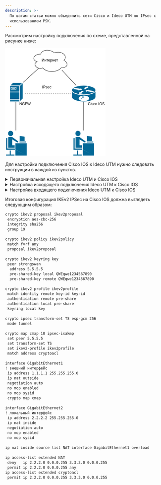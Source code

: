 ```yaml
---
description: >-
  По шагам статьи можно объединить сети Cisco и Ideco UTM по IPsec с
  использованием PSK.
---
```


Рассмотрим настройку подключения по схеме, представленной на рисунке ниже:

![](/.gitbook/assets/connect-utm-to-cisco-via-ipsec1.png)

Для настройки подключения Cisco IOS к Ideco UTM нужно следовать инструкции в каждой из пунктов.

<details>

<summary>Первоначальная настройка Ideco UTM и Cisco IOS</summary>

## Настройка Ideco UTM

Настройте на Ideco UTM локальный и внешний интерфейсы. Подробная информация находится в статье [Первоначальная настройка](../../../../installation/initial-setup.md).

## Настройка Cisco IOS EX

Настройку Cisco можно осуществить через консоль устройства или, воспользовавшись нашими конфигурационными скриптами, сгенерированными по адресу [https://cisco.ideco.ru/](https://cisco.ideco.ru).

### Настройка Cisco через консоль:

1. Настройка локального интерфейса:

```
enable
conf t
interface GigabitEthernet2
ip address <локальный IP Cisco> <маска подсети>
no shutdown
ip nat inside
exit
```

2. Настройка внешнего интерфейса:

```
interface GigabitEthernet1
ip address <внешний IP Cisco> <маска подсети>
no shutdown
ip nat outside
exit
```

3. Проверьте наличие связи между внешними интерфейсами Ideco UTM и Cisco. Для этого в консоли Cisco используйте команду `ping <внешний IP UTM>`. Результат вывода команды - наличие ICMP-ответов.

4. Создание access-list с адресацией локальной сети (подробную информацию можно прочитать в [статье](https://www.cisco.com/c/ru_ru/support/docs/security/ios-firewall/23602-confaccesslists.html)):

```
ip access-list extended NAT
permit ip <локальная подсеть Cisco> <обратная маска подсети> any
exit
```

5. Настройка NAT (подробную информацию можно прочитать в [статье](https://www.cisco.com/c/ru_ru/support/docs/ip/network-address-translation-nat/13772-12.html)):

```
ip nat inside source list NAT interface GigabitEthernet1 overload
exit
```

6. Сохранение настроек конфигурации:

```
write memory
```

7. **После сохранения настроек проверьте, что из локальной сети Cisco присутствует доступ в сеть Интернет.** \
 Для этого перейдите на какой-нибудь сайт (например: [https://www.cisco.com/](https://www.cisco.com)) с устройства в локальной сети Cisco.

## Настройка IKEv2+IPsec на Cisco:

1. Создание proposal (подробную информацию можно прочитать в [статье](https://www.cisco.com/c/en/us/td/docs/ios-xml/ios/sec_conn_ike2vpn/configuration/xe-16-8/sec-flex-vpn-xe-16-8-book/sec-cfg-ikev2-flex.html#GUID-6F6D8166-508A-4669-9DDC-4FE7AE9B9939__GUID-A5DB59F5-70A0-421E-86AE-AE983B283E6F)):

```
conf t
crypto ikev2 proposal ikev2proposal
encryption aes-cbc-256
integrity sha256
group 19
exit
```

2. Создание policy (подробную информацию можно прочитать в [статье](https://www.cisco.com/c/en/us/td/docs/ios-xml/ios/sec_conn_ike2vpn/configuration/xe-16-8/sec-flex-vpn-xe-16-8-book/sec-cfg-ikev2-flex.html#GUID-B5C198FE-97D9-4F74-88C6-6B5802195772__GUID-613A19C3-C5D6-456A-8D8A-4693F3553ED3)):

```
crypto ikev2 policy ikev2policy
match fvrf any
proposal ikev2proposal
exit
```

3. Создание peer (key_id - идентификатор удаленной стороны, т.е. Ideco UTM). Подробную информацию можно прочитать в [статье](https://www.cisco.com/c/en/us/td/docs/ios-xml/ios/sec_conn_ike2vpn/configuration/xe-16-8/sec-flex-vpn-xe-16-8-book/sec-cfg-ikev2-flex.html#GUID-D6AC9B42-1F22-4F60-A06A-A72575181659__GUID-A1CB9A0A-6098-475C-99BE-5D41009CD9A9):

```
crypto ikev2 keyring key
peer strongswan
address <внешний IP UTM-a>
identity key-id <key_id>
pre-shared-key local <psk>
pre-shared-key remote <psk>
exit
exit
```

4. Создание IKEv2 profile (подробную информацию можно прочитать в [статье ](https://www.cisco.com/c/en/us/td/docs/ios-xml/ios/sec_conn_ike2vpn/configuration/xe-16-8/sec-flex-vpn-xe-16-8-book/sec-cfg-ikev2-flex.html#task_20288C58E8B1416897A763FABA8B0885__GUID-B31A2B1F-E07A-4DA9-8CEA-45D92E283D14)):

```
crypto ikev2 profile ikev2profile
match identity remote address <внешний IP UTM-a> 255.255.255.255
authentication remote pre-share
authentication local pre-share
keyring local key
exit
```

5. Настройка шифрования в esp:

```
crypto ipsec transform-set TS esp-gcm 256
mode tunnel
exit
```

6. Создание ipsec-isakmp:

```
crypto map cmap 10 ipsec-isakmp
set peer <внешний IP UTM-a>
set transform-set TS
set ikev2-profile ikev2profile
match address cryptoacl
exit
```

7. Настройка crypto map на внешнем интерфейсе:

```
interface GigabitEthernet1
crypto map cmap
exit
```

8. Создание access-list для трафика между локальными сетями Cisco и UTM:

```
ip access-list extended cryptoacl
permit ip <локальная подсеть Cisco> <обратная маска подсети> <локальная подсеть UTM> <обратная маска подсети>
exit
```

9. Добавление в access-list NAT исключения трафика между локальными сетями Cisco и UTM (правило `deny` должно оказаться выше чем `permit`):

```
ip access-list extended NAT
no permit ip <локальная подсеть Cisco> <обратная маска подсети> any
deny ip <локальная подсеть Cisco> <обратная маска подсети> <локальная подсеть UTM> <обратная маска подсети>
permit ip <локальная подсеть Cisco> <обратная маска подсети> any
exit

end
```

10. Сохранение настроек конфигурации:

```
write memory
```

</details>

<details>

<summary>Настройка исходящего подключения Ideco UTM к Cisco IOS</summary>

Для настройки исходящего IPsec подключения на Ideco UTM выполните действия:

1. В веб-интерфейсе Ideco UTM откройте вкладку **Сервисы -> IPsec -> Устройства**.

2. Добавьте новое подключение:

- **Название** – любое;
- **Тип** – исходящее;
- **Тип аутентификации** – PSK;
- **PSK** – будет сгенерирован случайный PSK-ключ. Он потребуется, чтобы настроить подключение в Cisco;
- **Идентификатор UTM** – введенный вами ключ будет использоваться для идентификации исходящего подключения. Введите также этот идентификатор в Cisco;
- **Домашние локальные сети** – укажите локальную сеть Ideco UTM;
- **Удалённые локальные сети** – укажите локальную сеть Cisco.

3. Проверьте, что подключение установилось (в столбце **Статусы** зеленым цветом будет подсвечена надпись **Установлено**).

4. Проверьте наличие трафика между локальными сетями (TCP и web).

</details>

<details>

<summary> Настройка  входящего подключения Ideco UTM к Cisco IOS</summary>

Для настройки входящего IPsec подключения на Ideco UTM выполните действия:

1. В веб-интерфейсе Ideco UTM откройте вкладку **Сервисы -> IPsec -> Устройства**.

2. Добавьте новое подключение:

- **Название** – любое;
- **Тип** – входящее;
- **Тип аутентификации** – PSK;
- **PSK** – укажите PSK-ключ;
- **Идентификатор удаленной стороны** – вставьте идентификатор Cisco (параметр Key ID);
- **Домашние локальные сети** – укажите локальную сеть Ideco UTM;
- **Удалённые локальные сети** – укажите локальную сеть Cisco.

3. Сохраните созданное подключение, затем нажмите на кнопку **Включить**.

4. Проверьте, что подключение установлено (в столбце **Статусы** зеленым цветом будет подсвечена надпись **Установлено**).

5. Проверьте наличие трафика между локальными сетями (TCP и web).

</details>

Итоговая конфигурация IKEv2 IPSec на Cisco IOS должна выглядеть следующим образом:

```
crypto ikev2 proposal ikev2proposal
 encryption aes-cbc-256
 integrity sha256
 group 19

crypto ikev2 policy ikev2policy
 match fvrf any
 proposal ikev2proposal

crypto ikev2 keyring key
 peer strongswan
  address 5.5.5.5
  pre-shared-key local QWEqwe1234567890
  pre-shared-key remote QWEqwe1234567890

crypto ikev2 profile ikev2profile
 match identity remote key-id key-id
 authentication remote pre-share
 authentication local pre-share
 keyring local key

crypto ipsec transform-set TS esp-gcm 256
 mode tunnel

crypto map cmap 10 ipsec-isakmp
 set peer 5.5.5.5
 set transform-set TS
 set ikev2-profile ikev2profile
 match address cryptoacl

interface GigabitEthernet1
! внешний интерфейс
 ip address 1.1.1.1 255.255.255.0
 ip nat outside
 negotiation auto
 no mop enabled
 no mop sysid
 crypto map cmap

interface GigabitEthernet2
! локальный интерфейс
 ip address 2.2.2.2 255.255.255.0
 ip nat inside
 negotiation auto
 no mop enabled
 no mop sysid

ip nat inside source list NAT interface GigabitEthernet1 overload

ip access-list extended NAT
 deny   ip 2.2.2.0 0.0.0.255 3.3.3.0 0.0.0.255
 permit ip 2.2.2.0 0.0.0.255 any
ip access-list extended cryptoacl
 permit ip 2.2.2.0 0.0.0.255 3.3.3.0 0.0.0.255
```